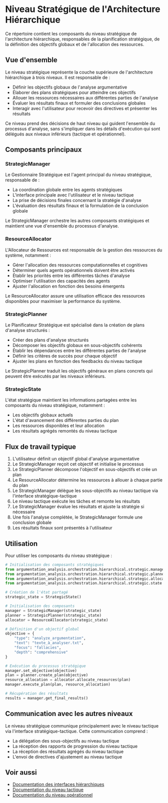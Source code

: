 # Niveau Stratégique de l'Architecture Hiérarchique

Ce répertoire contient les composants du niveau stratégique de l'architecture hiérarchique, responsables de la planification stratégique, de la définition des objectifs globaux et de l'allocation des ressources.

## Vue d'ensemble

Le niveau stratégique représente la couche supérieure de l'architecture hiérarchique à trois niveaux. Il est responsable de :

- Définir les objectifs globaux de l'analyse argumentative
- Élaborer des plans stratégiques pour atteindre ces objectifs
- Allouer les ressources nécessaires aux différentes parties de l'analyse
- Évaluer les résultats finaux et formuler des conclusions globales
- Interagir avec l'utilisateur pour recevoir des directives et présenter les résultats

Ce niveau prend des décisions de haut niveau qui guident l'ensemble du processus d'analyse, sans s'impliquer dans les détails d'exécution qui sont délégués aux niveaux inférieurs (tactique et opérationnel).

## Composants principaux

### StrategicManager

Le Gestionnaire Stratégique est l'agent principal du niveau stratégique, responsable de :

- La coordination globale entre les agents stratégiques
- L'interface principale avec l'utilisateur et le niveau tactique
- La prise de décisions finales concernant la stratégie d'analyse
- L'évaluation des résultats finaux et la formulation de la conclusion globale

Le StrategicManager orchestre les autres composants stratégiques et maintient une vue d'ensemble du processus d'analyse.

### ResourceAllocator

L'Allocateur de Ressources est responsable de la gestion des ressources du système, notamment :

- Gérer l'allocation des ressources computationnelles et cognitives
- Déterminer quels agents opérationnels doivent être activés
- Établir les priorités entre les différentes tâches d'analyse
- Optimiser l'utilisation des capacités des agents
- Ajuster l'allocation en fonction des besoins émergents

Le ResourceAllocator assure une utilisation efficace des ressources disponibles pour maximiser la performance du système.

### StrategicPlanner

Le Planificateur Stratégique est spécialisé dans la création de plans d'analyse structurés :

- Créer des plans d'analyse structurés
- Décomposer les objectifs globaux en sous-objectifs cohérents
- Établir les dépendances entre les différentes parties de l'analyse
- Définir les critères de succès pour chaque objectif
- Ajuster les plans en fonction des feedbacks du niveau tactique

Le StrategicPlanner traduit les objectifs généraux en plans concrets qui peuvent être exécutés par les niveaux inférieurs.

### StrategicState

L'état stratégique maintient les informations partagées entre les composants du niveau stratégique, notamment :

- Les objectifs globaux actuels
- L'état d'avancement des différentes parties du plan
- Les ressources disponibles et leur allocation
- Les résultats agrégés remontés du niveau tactique

## Flux de travail typique

1. L'utilisateur définit un objectif global d'analyse argumentative
2. Le StrategicManager reçoit cet objectif et initialise le processus
3. Le StrategicPlanner décompose l'objectif en sous-objectifs et crée un plan
4. Le ResourceAllocator détermine les ressources à allouer à chaque partie du plan
5. Le StrategicManager délègue les sous-objectifs au niveau tactique via l'interface stratégique-tactique
6. Le niveau tactique exécute les tâches et remonte les résultats
7. Le StrategicManager évalue les résultats et ajuste la stratégie si nécessaire
8. Une fois l'analyse complétée, le StrategicManager formule une conclusion globale
9. Les résultats finaux sont présentés à l'utilisateur

## Utilisation

Pour utiliser les composants du niveau stratégique :

```python
# Initialisation des composants stratégiques
from argumentation_analysis.orchestration.hierarchical.strategic.manager import StrategicManager
from argumentation_analysis.orchestration.hierarchical.strategic.planner import StrategicPlanner
from argumentation_analysis.orchestration.hierarchical.strategic.allocator import ResourceAllocator
from argumentation_analysis.orchestration.hierarchical.strategic.state import StrategicState

# Création de l'état partagé
strategic_state = StrategicState()

# Initialisation des composants
manager = StrategicManager(strategic_state)
planner = StrategicPlanner(strategic_state)
allocator = ResourceAllocator(strategic_state)

# Définition d'un objectif global
objective = {
    "type": "analyze_argumentation",
    "text": "texte_à_analyser.txt",
    "focus": "fallacies",
    "depth": "comprehensive"
}

# Exécution du processus stratégique
manager.set_objective(objective)
plan = planner.create_plan(objective)
resource_allocation = allocator.allocate_resources(plan)
manager.execute_plan(plan, resource_allocation)

# Récupération des résultats
results = manager.get_final_results()
```

## Communication avec les autres niveaux

Le niveau stratégique communique principalement avec le niveau tactique via l'interface stratégique-tactique. Cette communication comprend :

- La délégation des sous-objectifs au niveau tactique
- La réception des rapports de progression du niveau tactique
- La réception des résultats agrégés du niveau tactique
- L'envoi de directives d'ajustement au niveau tactique

## Voir aussi

- [Documentation des interfaces hiérarchiques](../interfaces/README.md)
- [Documentation du niveau tactique](../tactical/README.md)
- [Documentation du niveau opérationnel](../operational/README.md)